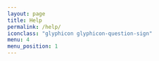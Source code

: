 ```yaml
---
layout: page
title: Help
permalink: /help/
iconclass: "glyphicon glyphicon-question-sign"
menu: 4
menu_position: 1
---
```

